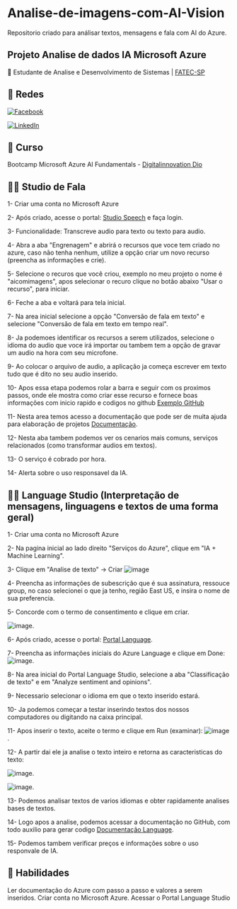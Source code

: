 # Analise-de-imagens-com-AI-Vision
Repositorio criado para análisar textos, mensagens e fala com AI do Azure.

## Projeto Analise de dados IA Microsoft Azure
📒 Estudante de Analise e Desenvolvimento de Sistemas |
[FATEC-SP](https://www.fatecsp.br/)
 
## 🛜 Redes
[![Facebook](https://img.shields.io/badge/Facebook-1877F2?style=for-the-badge&logo=facebook&logoColor=white)](https://www.facebook.com/SEUUSERNAME/)

[![LinkedIn](https://img.shields.io/badge/LinkedIn-0077B5?style=for-the-badge&logo=linkedin&logoColor=white)](https://www.linkedin.com/in/SEUUSERNAME/)


## 📝 Curso
Bootcamp Microsoft Azure AI Fundamentals - [Digitalinnovation Dio](dio.me)

## 🙂🙂 Studio de Fala
1- Criar uma conta no Microsoft Azure

2- Após criado, acesse o portal: [Studio Speech](https://speech.microsoft.com/portal) e faça login.

3- Funcionalidade: Transcreve audio para texto ou texto para audio.

4- Abra a aba "Engrenagem" e abrirá o recursos que voce tem criado no azure, caso não tenha nenhum, utilize a opção criar um novo recurso (preencha as informações e crie).

5- Selecione o recuros que você criou, exemplo no meu projeto o nome é "aicomimagens", apos selecionar o recuro clique no botão abaixo "Usar o recurso", para iniciar.

6- Feche a aba e voltará para tela inicial.

7- Na area inicial selecione a opção "Conversão de fala em texto" e selecione "Conversão de fala em texto em tempo real".

8- Ja podemoes identificar os recursos a serem utilizados, selecione o idioma do audio que voce irá importar ou tambem tem a opção de gravar um audio na hora com seu microfone.

9- Ao colocar o arquivo de audio, a aplicação ja começa escrever em texto tudo que é dito no seu audio inserido.

10- Apos essa etapa podemos rolar a barra e seguir com os proximos passos, onde ele mostra como criar esse recurso e fornece boas informações com inicio rapido e codigos no github [Exemplo GitHub](https://github.com/Azure-Samples/cognitive-services-speech-sdk)

11- Nesta area temos acesso a documentação que pode ser de muita ajuda para elaboração de projetos [Documentação](https://learn.microsoft.com/pt-br/azure/ai-services/speech-service/speech-to-text).

12- Nesta aba tambem podemos ver os cenarios mais comuns, serviços relacionados (como transformar audios em textos).

13- O serviço é cobrado por hora.

14- Alerta sobre o uso responsavel da IA.


## 📃📃 Language Studio (Interpretação de mensagens, linguagens e textos de uma forma geral)

1- Criar uma conta no Microsoft Azure

2- Na pagina inicial ao lado direito "Serviços do Azure", clique em "IA + Machine Learning".

3- Clique em "Analise de texto" -> Criar
![image](https://github.com/LarissaZanardo/Analise-de-imagens-com-AI-Vision/assets/161094150/9ad5818e-f562-4d6f-869d-11c5d5c404f7)

4- Preencha as informações de subescrição que é sua assinatura, ressouce group, no caso selecionei o que ja tenho, região East US, e insira o nome de sua preferencia.

5- Concorde com o termo de consentimento e clique em criar.

![image](https://github.com/LarissaZanardo/Analise-de-imagens-com-AI-Vision/assets/161094150/bb5df0db-f0c9-474e-89b9-d21c19812ab4).


6- Após criado, acesse o portal: [Portal Language](https://language.cognitive.azure.com/).

7- Preencha as informações iniciais do Azure Language e clique em Done:
![image](https://github.com/LarissaZanardo/Analise-de-imagens-com-AI-Vision/assets/161094150/092b8d91-bd38-41c8-bd44-cd8236e72586).

8- Na area inicial do Portal Language Studio, selecione a aba "Classificação de texto" e em "Analyze sentiment and opinions".

9- Necessario selecionar o idioma em que o texto inserido estará.

10- Ja podemos começar a testar inserindo textos dos nossos computadores ou digitando na caixa principal.

11- Apos inserir o texto, aceite o termo e clique em Run (examinar):
![image](https://github.com/LarissaZanardo/Analise-de-imagens-com-AI-Vision/assets/161094150/3b664eba-1747-4c4a-a680-21f728cebabb).

12- A partir dai ele ja analise o texto inteiro e retorna as caracteristicas do texto:

![image](https://github.com/LarissaZanardo/Analise-de-imagens-com-AI-Vision/assets/161094150/bee3a204-b382-4f59-81b1-d04d337a48fb).

![image](https://github.com/LarissaZanardo/Analise-de-imagens-com-AI-Vision/assets/161094150/66b040d3-b8eb-4873-81d0-cd9994c49ecb).

13- Podemos analisar textos de varios idiomas e obter rapidamente analises bases de textos.

14- Logo apos a analise, podemos acessar a documentação no GitHub, com todo auxilio para gerar codigo [Documentação Language](https://github.com/Azure/azure-sdk-for-python/tree/main/sdk/textanalytics/azure-ai-textanalytics/samples).

15- Podemos tambem verificar preços e informações sobre o uso responvale de IA.


## 🔧 Habilidades
Ler documentação do Azure com passo a passo e valores a serem inseridos.
Criar conta no Microsoft Azure.
Acessar o Portal Language Studio
